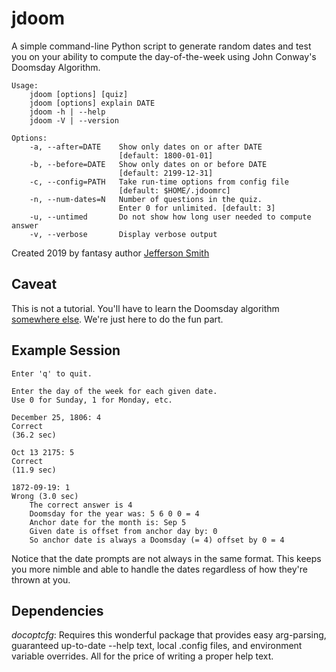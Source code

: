 # jdoom

A simple command-line Python script to generate random dates and test you on your ability to compute the day-of-the-week using John Conway's Doomsday Algorithm.

    Usage: 
        jdoom [options] [quiz]
        jdoom [options] explain DATE
        jdoom -h | --help
        jdoom -V | --version

    Options:
        -a, --after=DATE    Show only dates on or after DATE 
                            [default: 1800-01-01]
        -b, --before=DATE   Show only dates on or before DATE 
                            [default: 2199-12-31]
        -c, --config=PATH   Take run-time options from config file
                            [default: $HOME/.jdoomrc]
        -n, --num-dates=N   Number of questions in the quiz.
                            Enter 0 for unlimited. [default: 3]
        -u, --untimed       Do not show how long user needed to compute answer
        -v, --verbose       Display verbose output

Created 2019 by fantasy author [Jefferson Smith](https://creativityhacker.ca)

## Caveat
This is not a tutorial. You'll have to learn the Doomsday algorithm [somewhere else](https://www.timeanddate.com/date/doomsday-weekday.html). We're just here to do the fun part.

## Example Session
    Enter 'q' to quit.

    Enter the day of the week for each given date.
    Use 0 for Sunday, 1 for Monday, etc. 

    December 25, 1806: 4
    Correct
    (36.2 sec)

    Oct 13 2175: 5
    Correct
    (11.9 sec)

    1872-09-19: 1
    Wrong (3.0 sec)
        The correct answer is 4
        Doomsday for the year was: 5 6 0 0 = 4
        Anchor date for the month is: Sep 5
        Given date is offset from anchor day by: 0
        So anchor date is always a Doomsday (= 4) offset by 0 = 4

Notice that the date prompts are not always in the same format. This keeps you more nimble and able to handle the dates regardless of how they're thrown at you.

## Dependencies

*docoptcfg*: Requires this wonderful package that provides easy arg-parsing, guaranteed up-to-date --help text, local .config files, and environment variable overrides. All for the price of writing a proper help text.
